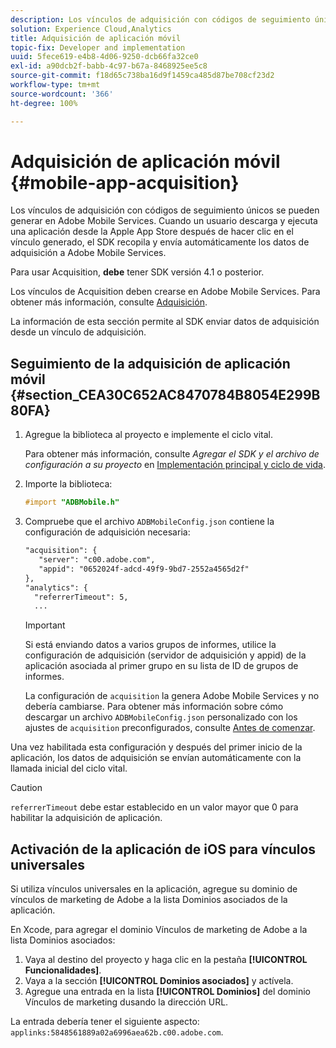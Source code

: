 ```yaml
---
description: Los vínculos de adquisición con códigos de seguimiento únicos se pueden generar en Adobe Mobile Services. Cuando un usuario descarga y ejecuta una aplicación desde la Apple App Store después de hacer clic en el vínculo generado, el SDK recopila y envía automáticamente los datos de adquisición a Adobe Mobile Services.
solution: Experience Cloud,Analytics
title: Adquisición de aplicación móvil
topic-fix: Developer and implementation
uuid: 5fece619-e4b8-4d06-9250-dcb66fa32ce0
exl-id: a90dcb2f-babb-4c97-b67a-8468925ee5c8
source-git-commit: f18d65c738ba16d9f1459ca485d87be708cf23d2
workflow-type: tm+mt
source-wordcount: '366'
ht-degree: 100%

---
```


# Adquisición de aplicación móvil {#mobile-app-acquisition}

Los vínculos de adquisición con códigos de seguimiento únicos se pueden generar en Adobe Mobile Services. Cuando un usuario descarga y ejecuta una aplicación desde la Apple App Store después de hacer clic en el vínculo generado, el SDK recopila y envía automáticamente los datos de adquisición a Adobe Mobile Services.

Para usar Acquisition, **debe** tener SDK versión 4.1 o posterior.

Los vínculos de Acquisition deben crearse en Adobe Mobile Services. Para obtener más información, consulte [Adquisición](/help/using/acquisition-main/acquisition-main.md).

La información de esta sección permite al SDK enviar datos de adquisición desde un vínculo de adquisición.

## Seguimiento de la adquisición de aplicación móvil {#section_CEA30C652AC8470784B8054E299B80FA}

1. Agregue la biblioteca al proyecto e implemente el ciclo vital.

   Para obtener más información, consulte *Agregar el SDK y el archivo de configuración a su proyecto* en [Implementación principal y ciclo de vida](/help/ios/getting-started/dev-qs.md).
1. Importe la biblioteca:

   ```objective-c
   #import "ADBMobile.h"
   ```

1. Compruebe que el archivo `ADBMobileConfig.json` contiene la configuración de adquisición necesaria:

   ```xml
   "acquisition": { 
      "server": "c00.adobe.com", 
      "appid": "0652024f-adcd-49f9-9bd7-2552a4565d2f" 
   }, 
   "analytics": { 
     "referrerTimeout": 5, 
     ...
   ```

   >[!IMPORTANT]
   >
   >Si está enviando datos a varios grupos de informes, utilice la configuración de adquisición (servidor de adquisición y appid) de la aplicación asociada al primer grupo en su lista de ID de grupos de informes.

   La configuración de `acquisition` la genera Adobe Mobile Services y no debería cambiarse. Para obtener más información sobre cómo descargar un archivo `ADBMobileConfig.json` personalizado con los ajustes de `acquisition` preconfigurados, consulte [Antes de comenzar](/help/ios/getting-started/requirements.md).

Una vez habilitada esta configuración y después del primer inicio de la aplicación, los datos de adquisición se envían automáticamente con la llamada inicial del ciclo vital.

>[!CAUTION]
>
>`referrerTimeout` debe estar establecido en un valor mayor que 0 para habilitar la adquisición de aplicación.

## Activación de la aplicación de iOS para vínculos universales

Si utiliza vínculos universales en la aplicación, agregue su dominio de vínculos de marketing de Adobe a la lista Dominios asociados de la aplicación.

En Xcode, para agregar el dominio Vínculos de marketing de Adobe a la lista Dominios asociados:

1. Vaya al destino del proyecto y haga clic en la pestaña **[!UICONTROL Funcionalidades]**.
2. Vaya a la sección **[!UICONTROL Dominios asociados]** y actívela.
3. Agregue una entrada en la lista **[!UICONTROL Dominios]** del dominio Vínculos de marketing dusando la dirección URL.

La entrada debería tener el siguiente aspecto: `applinks:5848561889a02a6996aea62b.c00.adobe.com`.
